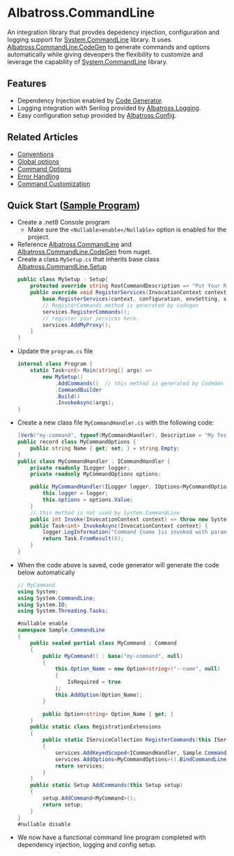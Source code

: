# Albatross.CommandLine
An integration library that provdes depedency injection, configuration and logging support for [System.CommandLine](https://learn.microsoft.com/en-us/dotnet/standard/commandline/) library.  It uses [Albatross.CommandLine.CodeGen](../Albatross.CommandLine.CodeGen/) to generate commands and options automatically while giving deveopers the flexibility to customize and leverage the capability of [System.CommandLine](https://learn.microsoft.com/en-us/dotnet/standard/commandline/) library.


## Features
* Dependency Injection enabled by [Code Generator](../Albatross.CommandLine.CodeGen/).
* Logging integration with Serilog provided by [Albatross.Logging](../../logging/Albatross.Logging/).
* Easy configuration setup provided by [Albatross.Config](../../config/Albatross.Config/).

## Related Articles
* [Conventions](../docs/conventions.md)
* [Global options](../docs/global-options.md)
* [Command Options](../docs/command-options.md)
* [Error Handling](../docs/error-handling.md)
* [Command Customization](../docs/command-customization.md)

## Quick Start ([Sample Program](../Sample.CommandLine/))
* Create a .net8 Console program
	* Make sure the `<Nullable>enable</Nullable>` option is enabled for the project.
* Reference [Albatross.CommandLine]() and [Albatross.CommandLine.CodeGen]() from nuget.
* Create a class `MySetup.cs` that inherits base class [Albatross.CommandLine.Setup](./Setup.cs)
	```csharp
	public class MySetup : Setup{
		protected override string RootCommandDescription => "Put Your Root Command Description Here";
		public override void RegisterServices(InvocationContext context, IConfiguration configuration, EnvironmentSetting envSetting, IServiceCollection services) {
			base.RegisterServices(context, configuration, envSetting, services);
			// RegisterCommands method is generated by codegen
			services.RegisterCommands();
			// register your services here.
			services.AddMyProxy();
		}
	}
	```
* Update the `program.cs` file
	```csharp
	internal class Program {
		static Task<int> Main(string[] args) =>
			new MySetup()
				.AddCommands()	// this method is generated by CodeGen
				.CommandBuilder
				.Build()
				.InvokeAsync(args);
	}
	```	
* Create a new class file `MyCommandHandler.cs` with the following code:
	```csharp
	[Verb("my-command", typeof(MyCommandHandler), Description = "My Test Command")]
	public record class MyCommandOptions {
		public string Name { get; set; } = string.Empty;
	}
	public class MyCommandHandler : ICommandHandler {
		private readonly ILogger logger;
		private readonly MyCommandOptions options;

		public MyCommandHandler(ILogger logger, IOptions<MyCommandOptions> options) {
			this.logger = logger;
			this.options = options.Value;
		}
		// this method is not used by System.CommandLine
		public int Invoke(InvocationContext context) => throw new System.NotSupportedException();
		public Task<int> InvokeAsync(InvocationContext context) {
			logger.LogInformation("Command {name }is invoked with parameter of {param}", context.ParsedCommandName(), options.Name);
			return Task.FromResult(0);
		}
	}
	```
* When the code above is saved, code generator will generate the code below automatically
	```csharp
	// MyCommand
	using System;
	using System.CommandLine;
	using System.IO;
	using System.Threading.Tasks;

	#nullable enable
	namespace Sample.CommandLine
	{
		public sealed partial class MyCommand : Command
		{
			public MyCommand() : base("my-command", null)
			{
				this.Option_Name = new Option<string>("--name", null)
				{
					IsRequired = true
				};
				this.AddOption(Option_Name);
			}

			public Option<string> Option_Name { get; }
		}
		public static class RegistrationExtensions
		{
			public static IServiceCollection RegisterCommands(this IServiceCollection services)
			{
				services.AddKeyedScoped<ICommandHandler, Sample.CommandLine.MyCommandHandler>("my-command");
				services.AddOptions<MyCommandOptions>().BindCommandLine();
				return services;
			}
		}
		public static Setup AddCommands(this Setup setup)
		{
			setup.AddCommand<MyCommand>();
			return setup;
		}
	}
	#nullable disable
	```
* We now have a functional command line program completed with dependency injection, logging and config setup.
